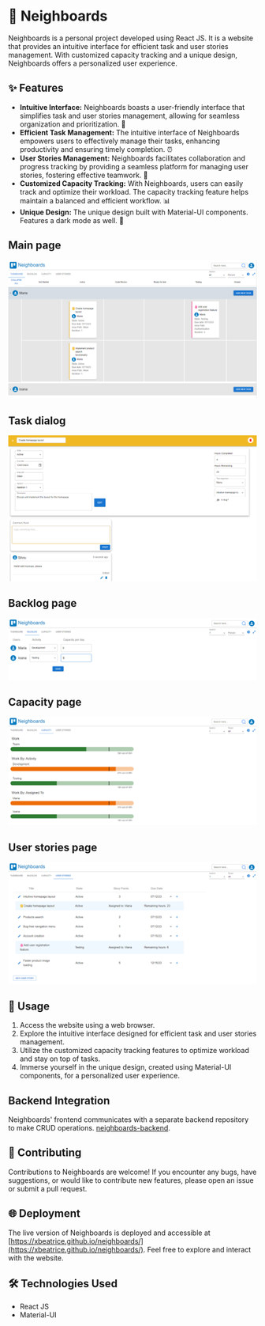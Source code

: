# 🏡 Neighboards

Neighboards is a personal project developed using React JS. It is a website that provides an intuitive interface for efficient task and user stories management. With customized capacity tracking and a unique design, Neighboards offers a personalized user experience.

## ✨ Features

- **Intuitive Interface:** Neighboards boasts a user-friendly interface that simplifies task and user stories management, allowing for seamless organization and prioritization. 🎯
- **Efficient Task Management:** The intuitive interface of Neighboards empowers users to effectively manage their tasks, enhancing productivity and ensuring timely completion. ⏰
- **User Stories Management:** Neighboards facilitates collaboration and progress tracking by providing a seamless platform for managing user stories, fostering effective teamwork. 🤝
- **Customized Capacity Tracking:** With Neighboards, users can easily track and optimize their workload. The capacity tracking feature helps maintain a balanced and efficient workflow. 📊
- **Unique Design:** The unique design built with Material-UI components. Features a dark mode as well. 🎨

## Main page 

![Screenshot](main.png)

## Task dialog 

![Screenshot](taskdialog.png)

## Backlog page 

![Screenshot](backlog.png)

## Capacity page 

![Screenshot](capacity.png)

## User stories page 

![Screenshot](userstories.png)

## 🎈 Usage

1. Access the website using a web browser.
2. Explore the intuitive interface designed for efficient task and user stories management.
3. Utilize the customized capacity tracking features to optimize workload and stay on top of tasks.
4. Immerse yourself in the unique design, created using Material-UI components, for a personalized user experience.

## Backend Integration

Neighboards' frontend communicates with a separate backend repository to make CRUD operations. [neighboards-backend](https://github.com/xBeatrice/neighboards-backend).


## 🤝 Contributing

Contributions to Neighboards are welcome! If you encounter any bugs, have suggestions, or would like to contribute new features, please open an issue or submit a pull request.

## 🌐 Deployment

The live version of Neighboards is deployed and accessible at [https://xbeatrice.github.io/neighboards/](https://xbeatrice.github.io/neighboards/). Feel free to explore and interact with the website.

## 🛠️ Technologies Used

- React JS
- Material-UI

